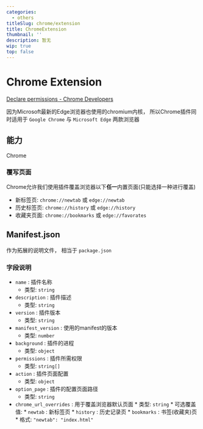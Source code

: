 ```yaml
---
categories:
  - others
titleSlug: chrome/extension
title: ChromeExtension
thumbnail: ''
description: 暂无
wip: true
top: false
---
```

# Chrome Extension
[Declare permissions - Chrome Developers](https://developer.chrome.com/docs/extensions/mv3/declare_permissions/)

因为Microsoft最新的Edge浏览器也使用的chromium内核， 所以Chrome插件同时适用于 `Google Chrome` 与 `Microsoft Edge` 两款浏览器

## 能力

Chrome

### 覆写页面

Chrome允许我们使用插件覆盖浏览器以下**任一**内置页面(只能选择一种进行覆盖)

- 新标签页: `chrome://newtab` 或 `edge://newtab`
- 历史标签页: `chrome://history` 或 `edge://history`
- 收藏夹页面: `chrome://bookmarks` 或 `edge://favorates`

## Manifest.json

作为拓展的说明文件， 相当于 `package.json`

### 字段说明

- `name` : 插件名称
    - 类型: `string`
- `description` : 插件描述
    - 类型: `string`
- `version` : 插件版本
    - 类型: `string`
- `manifest_version` : 使用的manifest的版本
    - 类型: `number`
- `background` : 插件的进程
    - 类型: `object`
- `permissions` : 插件所需权限
    - 类型: `string[]`
- `action` : 插件页面配置
    - 类型: `object`
- `option_page` : 插件的配置页面路径
    - 类型: `string`
- `chrome_url_overrides` : 用于覆盖浏览器默认页面 * 类型: `string` * 可选覆盖值: * `newtab` : 新标签页 * `history` : 历史记录页 * `bookmarks` : 书签(收藏夹)页 * 格式: `"newtab": "index.html"`
